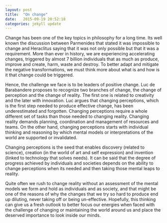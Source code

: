 ```yaml
---
layout: post
title:  "On change"
date:   2015-09-19 20:52:18
categories: jekyll update
---
```


Change has been one of the key topics in philosophy for a long time.  Its well known the discussion between Parmenides that stated it was impossible to change and Heraclitus saying that it was not only possible but that it was a requirement. More than ever in history, we are experiencing accelerating changes, triggered by almost 7 billion individuals that as much as produce, improve and create, harm, waste and destroy.  To better adapt and mitigate the negative transformations, we must think more about what is and how is it that change could be triggered.

Hence, the challenge we face is to be leaders of positive change. Luc de Barabandere proposes to recognize two branches of change, the change of perception and the change of reality. The first one is related to creativity and the later with innovation.  Luc argues that changing perceptions, which is the first step needed to produce effective change, has been underestimated and forgotten.  Changing perceptions require a whole different set of tasks than those needed to changing reality. Changing reality demands planning, coordination and management of resources and teams.  On the other hand, changing perceptions starts with individual thinking and reasoning by which mental models or interpretations of the world are supported or invalidated.

Changing perceptions is the seed that enables discovery (related to science), creation (in the world of art and self expression) and invention (linked to technology that solves needs).  It can be said that the degree of progress achieved by individuals and societies depends on the ability to change perceptions when its needed and then taking those mental leaps to reality.

Quite often we rush to change reality without an assessment of the mental models we form and hold as individuals and as society, and that might be one of the reasons of why the changes that we try so hard to produce end up diluting, never taking off or being un-effective.  Hopefully, this thinking can give us a fresh outlook to better focus our energies when faced with the challenge of changing or maintaining the world around us and place the deserved importance to look inside our minds.

<!-- El cambio es un tema sobre el que se ha pensado desde hace bastante tiempo.  Es muy conocida la discusión en la que Parménides sostenía que el cambio era imposible, mientras Heráclito argumentaba que el cambio no sólo era posible sino que era una necesidad.   Ahora más que nunca estamos sintiendo la velocidad de los cambios del entorno, porque ya somos cerca de 7 billones de personas produciendo, creando, pero también malgastando y destruyendo.  Para adaptarnos a todas estas transformaciones aceleradas y mitigar las consecuencias negativas, deberíamos pensar más sobre el cambio.

El desafío consiste entonces, en ser líderes del cambio positivo.  Luc de Barabandere propone entender el cambio a través de dos ramas.  El cambio de la percepción y la realidad.   El primero está relacionado con la creatividad y el segundo con la innovación.  Y sostiene que el cambio de percepciones, que es el primer paso que hay que dar para producir cambios efectivamente, ha sido relegado y subestimado.   Cambiar las percepciones exige un trabajo diferente al necesario para cambiar la realidad. Cambiar la realidad exige por ejemplo coordinación, planeación, gestión y necesariamente un equipo, mientras que para cambiar las percepciones se necesita principalmente ser consciente de los procesos de racionalización a nivel individual y sustentar o invalidar interpretaciones.

El cambio de percepción es la semilla que posibilita el descubrimiento (que se mueve en el terreno de la ciencia), la creación (propio del arte) y la invención (enlazado a tecnologías).  El grado de desarrollo individual y social depende primero de la habilidad para cambiar percepciones cuando sea necesario y luego de llevar ese cambio a la realidad.

A menudo nos apresuramos a cambiar la realidad sin racionalizar las percepciones o modelos mentales que formamos continuamente individualmente y como sociedad y por eso los cambios a la realidad que intentamos efectuar se diluyen o son inefectivos. -->
